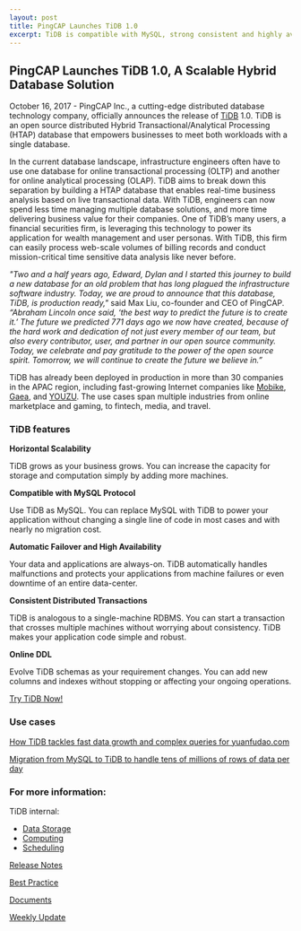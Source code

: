 ```yaml
---
layout: post
title: PingCAP Launches TiDB 1.0
excerpt: TiDB is compatible with MySQL, strong consistent and highly available.
---
```


## PingCAP Launches TiDB 1.0, A Scalable Hybrid Database Solution

October 16, 2017 - PingCAP Inc., a cutting-edge distributed database technology company, officially announces the release of [TiDB](https://github.com/pingcap/tidb) 1.0. TiDB is an open source distributed Hybrid Transactional/Analytical Processing (HTAP) database that empowers businesses to meet both workloads with a single database. 

In the current database landscape, infrastructure engineers often have to use one database for online transactional processing (OLTP) and another for online analytical processing (OLAP). TiDB aims to break down this separation by building a HTAP database that enables real-time business analysis based on live transactional data. With TiDB, engineers can now spend less time managing multiple database solutions, and more time delivering business value for their companies. One of TiDB’s many users, a financial securities firm, is leveraging this technology to power its application for wealth management and user personas. With TiDB, this firm can easily process web-scale volumes of billing records and conduct mission-critical time sensitive data analysis like never before. 

*"Two and a half years ago, Edward, Dylan and I started this journey to build a new database for an old problem that has long plagued the infrastructure software industry. Today, we are proud to announce that this database, TiDB, is production ready,"* said Max Liu, co-founder and CEO of PingCAP. *“Abraham Lincoln once said, ‘the best way to predict the future is to create it.’ The future we predicted 771 days ago we now have created, because of the hard work and dedication of not just every member of our team, but also every contributor, user, and partner in our open source community. Today, we celebrate and pay gratitude to the power of the open source spirit. Tomorrow, we will continue to create the future we believe in.”*

TiDB has already been deployed in production in more than 30 companies in the APAC region, including fast-growing Internet companies like [Mobike](https://en.wikipedia.org/wiki/Mobike), [Gaea](http://www.gaea.com/en/), and [YOUZU](http://www.yoozoo.com/aboutEn). The use cases span multiple industries from online marketplace and gaming, to fintech, media, and travel. 

### TiDB features

**Horizontal Scalability**

TiDB grows as your business grows. You can increase the capacity for storage and computation simply by adding more machines.

**Compatible with MySQL Protocol**

Use TiDB as MySQL. You can replace MySQL with TiDB to power your application without changing a single line of code in most cases and with nearly no migration cost.

**Automatic Failover and High Availability**

Your data and applications are always-on. TiDB automatically handles malfunctions and protects your applications from machine failures or even downtime of an entire data-center.

**Consistent Distributed Transactions**

TiDB is analogous to a single-machine RDBMS. You can start a transaction that crosses multiple machines without worrying about consistency. TiDB makes your application code simple and robust.

**Online DDL**

Evolve TiDB schemas as your requirement changes. You can add new columns and indexes without stopping or affecting your ongoing operations.

[Try TiDB Now!](https://pingcap.com/doc-QUICKSTART)

### Use cases

[How TiDB tackles fast data growth and complex queries for yuanfudao.com](https://pingcap.github.io/blog/2017/08/08/tidbforyuanfudao/)

[Migration from MySQL to TiDB to handle tens of millions of rows of data per day](https://pingcap.github.io/blog/2017/05/22/Comparison-between-MySQL-and-TiDB-with-tens-of-millions-of-data-per-day/)

### For more information:

TiDB internal: 
- [Data Storage](https://pingcap.github.io/blog/2017/07/11/tidbinternal1/)
- [Computing](https://pingcap.github.io/blog/2017/07/11/tidbinternal2/)
- [Scheduling](https://pingcap.github.io/blog/2017/07/20/tidbinternal3/)

[Release Notes](https://pingcap.com/doc-rn)

[Best Practice](https://pingcap.github.io/blog/2017/07/24/tidbbestpractice/)

[Documents](https://pingcap.com/docs)

[Weekly Update](http://weekly.pingcap.com/)
